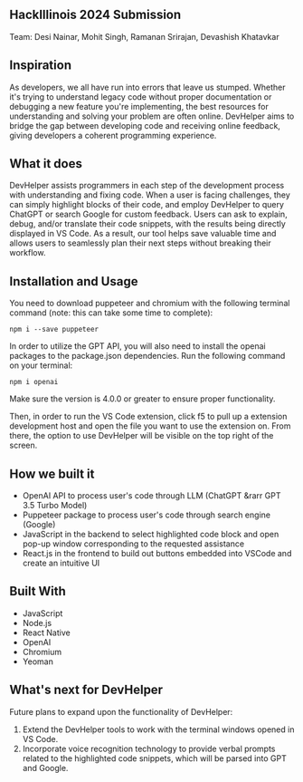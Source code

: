 ## HackIllinois 2024 Submission
Team: Desi Nainar, Mohit Singh, Ramanan Srirajan, Devashish Khatavkar


## Inspiration

As developers, we all have run into errors that leave us stumped. Whether it's trying to understand legacy code without proper documentation or debugging a new feature you're implementing, the best resources for understanding and solving your problem are often online. DevHelper aims to bridge the gap between developing code and receiving online feedback, giving developers a coherent programming experience.


## What it does

DevHelper assists programmers in each step of the development process with understanding and fixing code. When a user is facing challenges, they can simply highlight blocks of their code, and employ DevHelper to query ChatGPT or search Google for custom feedback. Users can ask to explain, debug, and/or translate their code snippets, with the results being directly displayed in VS Code. As a result, our tool helps save valuable time and allows users to seamlessly plan their next steps without breaking their workflow.


## Installation and Usage

You need to download puppeteer and chromium with the following terminal command (note: this can take some time to complete):

```
npm i --save puppeteer
```

In order to utilize the GPT API, you will also need to install the openai packages to the package.json dependencies. Run the following command on your terminal:

```
npm i openai
```

Make sure the version is 4.0.0 or greater to ensure proper functionality.

Then, in order to run the VS Code extension, click f5 to pull up a extension development host and open the file you want to use the extension on. From there, the option to use DevHelper will be visible on the top right of the screen.


## How we built it

- OpenAI API to process user's code through LLM (ChatGPT &rarr GPT 3.5 Turbo Model)
- Puppeteer package to process user's code through search engine (Google)
- JavaScript in the backend to select highlighted code block and open pop-up window corresponding to the requested assistance
- React.js in the frontend to build out buttons embedded into VSCode and create an intuitive UI


## Built With

- JavaScript
- Node.js
- React Native
- OpenAI
- Chromium
- Yeoman


## What's next for DevHelper

Future plans to expand upon the functionality of DevHelper:

1. Extend the DevHelper tools to work with the terminal windows opened in VS Code.
2. Incorporate voice recognition technology to provide verbal prompts related to the highlighted code snippets, which will be parsed into GPT and Google.
